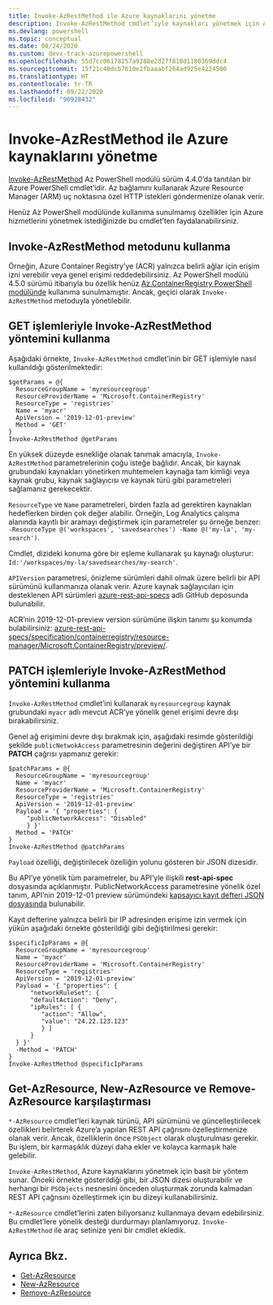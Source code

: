 ```yaml
---
title: Invoke-AzRestMethod ile Azure kaynaklarını yönetme
description: Invoke-AzRestMethod cmdlet’iyle kaynakları yönetmek için Azure PowerShell’i kullanma.
ms.devlang: powershell
ms.topic: conceptual
ms.date: 08/24/2020
ms.custom: devx-track-azurepowershell
ms.openlocfilehash: 55d7cc06178257a9288e2d27f810d1180369ddc4
ms.sourcegitcommit: 15f21c40dcb7610e2fbaaabf264ad925e4224500
ms.translationtype: HT
ms.contentlocale: tr-TR
ms.lasthandoff: 09/22/2020
ms.locfileid: "90928432"
---
```

# <a name="manage-azure-resources-with-invoke-azrestmethod"></a>Invoke-AzRestMethod ile Azure kaynaklarını yönetme

[Invoke-AzRestMethod](/powershell/module/az.accounts/invoke-azrestmethod) Az PowerShell modülü sürüm 4.4.0’da tanıtılan bir Azure PowerShell cmdlet’idir. Az bağlamını kullanarak Azure Resource Manager (ARM) uç noktasına özel HTTP istekleri göndermenize olanak verir.

Henüz Az PowerShell modülünde kullanıma sunulmamış özellikler için Azure hizmetlerini yönetmek istediğinizde bu cmdlet’ten faydalanabilirsiniz.

## <a name="how-to-use-invoke-azrestmethod"></a>Invoke-AzRestMethod metodunu kullanma

Örneğin, Azure Container Registry’ye (ACR) yalnızca belirli ağlar için erişim izni verebilir veya genel erişimi reddedebilirsiniz. Az PowerShell modülü 4.5.0 sürümü itibarıyla bu özellik henüz [Az.ContainerRegistry PowerShell modülünde](/powershell/module/Az.ContainerRegistry/) kullanıma sunulmamıştır. Ancak, geçici olarak `Invoke-AzRestMethod` metoduyla yönetilebilir.

## <a name="using-invoke-azrestmethod-with-get-operations"></a>GET işlemleriyle Invoke-AzRestMethod yöntemini kullanma

Aşağıdaki örnekte, `Invoke-AzRestMethod` cmdlet’inin bir GET işlemiyle nasıl kullanıldığı gösterilmektedir:

```azurepowershell-interactive
$getParams = @{
  ResourceGroupName = 'myresourcegroup'
  ResourceProviderName = 'Microsoft.ContainerRegistry'
  ResourceType = 'registries'
  Name = 'myacr'
  ApiVersion = '2019-12-01-preview'
  Method = 'GET'
}
Invoke-AzRestMethod @getParams
```

En yüksek düzeyde esnekliğe olanak tanımak amacıyla, `Invoke-AzRestMethod` parametrelerinin çoğu isteğe bağlıdır.
Ancak, bir kaynak grubundaki kaynakları yönetirken muhtemelen kaynağa tam kimliği veya kaynak grubu, kaynak sağlayıcısı ve kaynak türü gibi parametreleri sağlamanız gerekecektir.

`ResourceType` ve `Name` parametreleri, birden fazla ad gerektiren kaynakları hedeflerken birden çok değer alabilir. Örneğin, Log Analytics çalışma alanında kayıtlı bir aramayı değiştirmek için parametreler şu örneğe benzer: `-ResourceType @('workspaces', 'savedsearches') -Name @('my-la', 'my-search')`.

Cmdlet, dizideki konuma göre bir eşleme kullanarak şu kaynağı oluşturur: `Id:'/workspaces/my-la/savedsearches/my-search'`.

`APIVersion` parametresi, önizleme sürümleri dahil olmak üzere belirli bir API sürümünü kullanmanıza olanak verir. Azure kaynak sağlayıcıları için desteklenen API sürümleri [azure-rest-api-specs](https://github.com/Azure/azure-rest-api-specs) adlı GitHub deposunda bulunabilir.

ACR’nin 2019-12-01-preview version sürümüne ilişkin tanımı şu konumda bulabilirsiniz: [azure-rest-api-specs/specification/containerregistry/resource-manager/Microsoft.ContainerRegistry/preview/](https://github.com/Azure/azure-rest-api-specs/tree/master/specification/containerregistry/resource-manager/Microsoft.ContainerRegistry/preview).

## <a name="using-invoke-azrestmethod-with-patch-operations"></a>PATCH işlemleriyle Invoke-AzRestMethod yöntemini kullanma

`Invoke-AzRestMethod` cmdlet’ini kullanarak `myresourcegroup` kaynak grubundaki `myacr` adlı mevcut ACR’ye yönelik genel erişimi devre dışı bırakabilirsiniz.

Genel ağ erişimini devre dışı bırakmak için, aşağıdaki resimde gösterildiği şekilde `publicNetwokAccess` parametresinin değerini değiştiren API’ye bir **PATCH** çağrısı yapmanız gerekir:

```azurepowershell-interactive
$patchParams = @{
  ResourceGroupName = 'myresourcegroup'
  Name = 'myacr'
  ResourceProviderName = 'Microsoft.ContainerRegistry'
  ResourceType = 'registries'
  ApiVersion = '2019-12-01-preview'
  Payload = '{ "properties": {
     "publicNetworkAccess": "Disabled"
     } }'
  Method = 'PATCH'
}
Invoke-AzRestMethod @patchParams
```

`Payload` özelliği, değiştirilecek özelliğin yolunu gösteren bir JSON dizesidir.

Bu API’ye yönelik tüm parametreler, bu API’yle ilişkili **rest-api-spec** dosyasında açıklanmıştır.
PublicNetworkAccess parametresine yönelik özel tanım, API’nin 2019-12-01 preview sürümündeki [kapsayıcı kayıt defteri JSON dosyasında](https://github.com/Azure/azure-rest-api-specs/blob/2a9da9a79d0a7b74089567ec4f0289f3e0f31bec/specification/containerregistry/resource-manager/Microsoft.ContainerRegistry/preview/2019-12-01-preview/containerregistry.json) bulunabilir.

Kayıt defterine yalnızca belirli bir IP adresinden erişime izin vermek için yükün aşağıdaki örnekte gösterildiği gibi değiştirilmesi gerekir:

```azurepowershell-interactive
$specificIpParams = @{
  ResourceGroupName = 'myresourcegroup'
  Name = 'myacr'
  ResourceProviderName = 'Microsoft.ContainerRegistry'
  ResourceType = 'registries'
  ApiVersion = '2019-12-01-preview'
  Payload = '{ "properties": {
      "networkRuleSet": {
      "defaultAction": "Deny",
      "ipRules": [ {
         "action": "Allow",
         "value": "24.22.123.123"
         } ]
      }
  } }'
  -Method = 'PATCH'
}
Invoke-AzRestMethod @specificIpParams
```

## <a name="comparison-to-get-azresource-new-azresource-and-remove-azresource"></a>Get-AzResource, New-AzResource ve Remove-AzResource karşılaştırması

`*-AzResource` cmdlet’leri kaynak türünü, API sürümünü ve güncelleştirilecek özellikleri belirterek Azure’a yapılan REST API çağrısını özelleştirmenize olanak verir. Ancak, özelliklerin önce `PSObject` olarak oluşturulması gerekir. Bu işlem, bir karmaşıklık düzeyi daha ekler ve kolayca karmaşık hale gelebilir.

`Invoke-AzRestMethod`, Azure kaynaklarını yönetmek için basit bir yöntem sunar. Önceki örnekte gösterildiği gibi, bir JSON dizesi oluşturabilir ve herhangi bir `PSObjects` nesnesini önceden oluşturmak zorunda kalmadan REST API çağrısını özelleştirmek için bu dizeyi kullanabilirsiniz.

`*-AzResource` cmdlet’lerini zaten biliyorsanız kullanmaya devam edebilirsiniz. Bu cmdlet’lere yönelik desteği durdurmayı planlamıyoruz. `Invoke-AzRestMethod` ile araç setinize yeni bir cmdlet ekledik.

## <a name="see-also"></a>Ayrıca Bkz.

* [Get-AzResource](/powershell/module/az.resources/get-azresource)
* [New-AzResource](/powershell/module/az.resources/new-azresource)
* [Remove-AzResource](/powershell/module/az.resources/remove-azresource)
